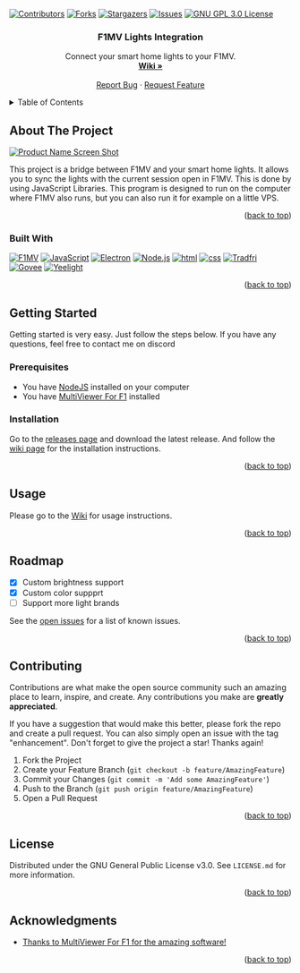 <a name="readme-top"></a>

<!-- PROJECT SHIELDS -->
[![Contributors][contributors-shield]][contributors-url]
[![Forks][forks-shield]][forks-url]
[![Stargazers][stars-shield]][stars-url]
[![Issues][issues-shield]][issues-url]
[![GNU GPL 3.0 License][license-shield]][license-url]
<!-- PROJECT LOGO -->

<h3 align="center">F1MV Lights Integration</h3>
<div align="center">
  <p align="center">
    Connect your smart home lights to your F1MV.
    <br />
    <a href="https://github.com/koningcool/F1MV-Lights-Integration/wiki/"><strong>Wiki »</strong></a>
    <br />
    <br />
    <a href="https://github.com/koningcool/F1MV-Lights-Integration/issues">Report Bug</a>
    ·
    <a href="https://github.com/koningcool/F1MV-Lights-Integration/issues">Request Feature</a>
  </p>
</div>



<!-- TABLE OF CONTENTS -->
<details>
  <summary>Table of Contents</summary>
  <ol>
    <li>
      <a href="#about-the-project">About The Project</a>
      <ul>
        <li><a href="#built-with">Built With</a></li>
      </ul>
    </li>
    <li>
      <a href="#getting-started">Getting Started</a>
      <ul>
        <li><a href="#prerequisites">Prerequisites</a></li>
        <li><a href="#installation">Installation</a></li>
      </ul>
    </li>
    <li><a href="#usage">Usage</a></li>
    <li><a href="#roadmap">Roadmap</a></li>
    <li><a href="#contributing">Contributing</a></li>
    <li><a href="#license">License</a></li>
  </ol>
</details>



<!-- ABOUT THE PROJECT -->
## About The Project

[![Product Name Screen Shot][product-screenshot]](https://i.ibb.co/df5WVkN/icon.png)

This project is a bridge between F1MV and your smart home lights. It allows you to sync the lights with the current session open in F1MV. This is done by using JavaScript Libraries. This program is designed to run on the computer where F1MV also runs, but you can also run it for example on a little VPS.

<p align="right">(<a href="#readme-top">back to top</a>)</p>



### Built With

[![F1MV][f1mv]][f1mv-url]
[![JavaScript][javascript]][javascript-url]
[![Electron][Electron]][electron-url]
[![Node.js][nodejs]][nodejs-url]
[![html][html]][html-url]
[![css][css]][css-url]
[![Tradfri][tradfri]][tradfri-url]
[![Govee][govee]][govee]
[![Yeelight][yeelight]][yeelight-url]

<p align="right">(<a href="#readme-top">back to top</a>)</p>



<!-- GETTING STARTED -->
## Getting Started

Getting started is very easy. Just follow the steps below. If you have any questions, feel free to contact me on discord

### Prerequisites

- You have [NodeJS](https://nodejs.org/en/) installed on your computer
- You have [MultiViewer For F1](https://beta.f1mv.com) installed

### Installation

Go to the [releases page][releases-url] and download the latest release.
And follow the [wiki page][wikiurl] for the installation instructions.

<p align="right">(<a href="#readme-top">back to top</a>)</p>



<!-- USAGE Instructions -->
## Usage

Please go to the [Wiki][wikiurl] for usage instructions.

<p align="right">(<a href="#readme-top">back to top</a>)</p>



<!-- ROADMAP -->
## Roadmap

- [x] Custom brightness support
- [x] Custom color suppprt
- [ ] Support more light brands

See the [open issues][issuesurl] for a list of known issues.

<p align="right">(<a href="#readme-top">back to top</a>)</p>



<!-- CONTRIBUTING -->
## Contributing

Contributions are what make the open source community such an amazing place to learn, inspire, and create. Any contributions you make are **greatly appreciated**.

If you have a suggestion that would make this better, please fork the repo and create a pull request. You can also simply open an issue with the tag "enhancement".
Don't forget to give the project a star! Thanks again!

1. Fork the Project
2. Create your Feature Branch (`git checkout -b feature/AmazingFeature`)
3. Commit your Changes (`git commit -m 'Add some AmazingFeature'`)
4. Push to the Branch (`git push origin feature/AmazingFeature`)
5. Open a Pull Request

<p align="right">(<a href="#readme-top">back to top</a>)</p>



<!-- LICENSE -->
## License

Distributed under the GNU General Public License v3.0. See `LICENSE.md` for more information.

<p align="right">(<a href="#readme-top">back to top</a>)</p>


<!-- ACKNOWLEDGMENTS -->
## Acknowledgments

* [Thanks to MultiViewer For F1 for the amazing software!](https://beta.f1mv.com/)


<p align="right">(<a href="#readme-top">back to top</a>)</p>



<!-- MARKDOWN LINKS & IMAGES -->
<!-- https://www.markdownguide.org/basic-syntax/#reference-style-links -->
[contributors-shield]: https://img.shields.io/github/contributors/koningcool/F1MV-Lights-Integration.svg?style=for-the-badge
[contributors-url]: https://github.com/koningcool/F1MV-Lights-Integration/graphs/contributors
[forks-shield]: https://img.shields.io/github/forks/koningcool/F1MV-Lights-Integration.svg?style=for-the-badge
[forks-url]: https://github.com/koningcool/F1MV-Lights-Integration/network/members
[stars-shield]: https://img.shields.io/github/stars/koningcool/F1MV-Lights-Integration.svg?style=for-the-badge
[stars-url]: https://github.com/koningcool/F1MV-Lights-Integration/stargazers
[issues-shield]: https://img.shields.io/github/issues/koningcool/F1MV-Lights-Integration.svg?style=for-the-badge
[issues-url]: https://github.com/koningcool/F1MV-Lights-Integration/issues
[license-shield]: https://img.shields.io/github/license/koningcool/F1MV-Lights-Integration.svg?style=for-the-badge
[license-url]: https://github.com/koningcool/F1MV-Lights-Integration/blob/main/LICENSE.MD
[product-screenshot]: https://i.ibb.co/df5WVkN/icon.png
[javascript]: https://img.shields.io/badge/JavaScript-F7DF1E?style=for-the-badge&logo=javascript&logoColor=black
[javascript-url]: https://www.javascript.com/
[electron]: https://img.shields.io/badge/Electron-47848F?style=for-the-badge&logo=electron&logoColor=white
[electron-url]: https://www.electronjs.org/
[f1mv-lights-integration]: https://img.shields.io/badge/F1MV-Lights-Integration-0002bb?style=for-the-badge&logo=F1MV-Lights-Integration&logoColor=black
[html]: https://img.shields.io/badge/HTML5-E34F26?style=for-the-badge&logo=html5&logoColor=white
[html-url]: https://html.spec.whatwg.org/multipage/
[github-actions]: https://img.shields.io/badge/github%20actions-%232671E5.svg?style=for-the-badge&logo=githubactions&logoColor=white
[ide]: https://img.shields.io/badge/IntelliJIDEA-000000.svg?style=for-the-badge&logo=intellij-idea&logoColor=white
[Git]: https://img.shields.io/badge/git-%23F05033.svg?style=for-the-badge&logo=git&logoColor=white
[f1mv]: https://img.shields.io/badge/MultiViewer%20For%20F1-fb1e07.svg?style=for-the-badge&logo=f1&logoColor=white
[f1mv-url]: https://beta.f1mv.com
[nodejs]: https://img.shields.io/badge/Node.js-43853D?style=for-the-badge&logo=node.js&logoColor=white
[nodejs-url]: https://nodejs.org/en/
[releases-url]: https://github.com/koningcool/F1MV-Lights-Integration/releases
[wikiurl]: https://github.com/koningcool/F1MV-Lights-Integration/wiki/
[issuesurl]: https://github.com/koningcool/F1MV-Lights-Integration/issues
[css]: https://img.shields.io/badge/CSS-1572B6?style=for-the-badge&logo=css3&logoColor=white
[css-url]: https://www.w3.org/Style/CSS/Overview.en.html
[tradfri]: https://img.shields.io/badge/IKEA%20Tradfri-00539f.svg?style=for-the-badge&logo=ikea&logoColor=white
[tradfri-url]: https://www.ikea.com/nl/nl/p/tradfri-lichtbron-e27-806-lumen-warm-wit-704.007.02-70400702/
[govee]: https://img.shields.io/badge/Govee-000666.svg?style=for-the-badge&logo=govee&logoColor=white
[govee-url]: https://www.govee.eu/
[yeelight]: https://img.shields.io/badge/Yeelight-ff6c00.svg?style=for-the-badge&logo=yeelight&logoColor=white
[yeelight-url]: https://www.yeelight.com/

[github_username]: koningcool
[repo_name]: F1MV-Lights-Integration